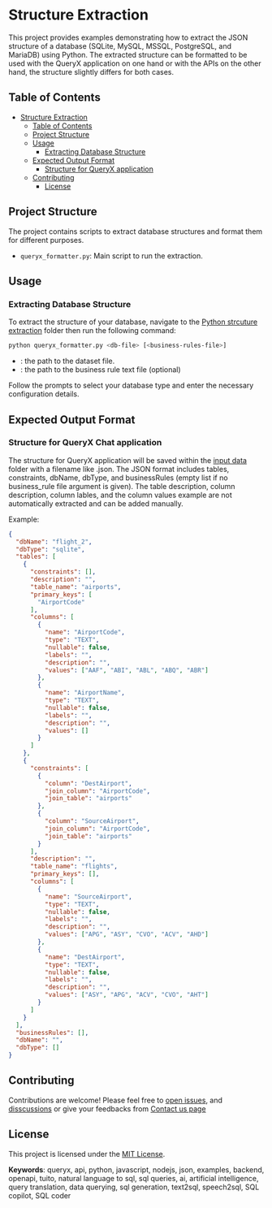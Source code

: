 # Structure Extraction

This project provides examples demonstrating how to extract the JSON structure of a database (SQLite, MySQL, MSSQL, PostgreSQL, and MariaDB) using Python. The extracted structure can be formatted to be used with the QueryX application on one hand or with the APIs on the other hand, the structure slightly differs for both cases.

## Table of Contents

- [Structure Extraction](#structure-extraction)
  - [Table of Contents](#table-of-contents)
  - [Project Structure](#project-structure)
  - [Usage](#usage)
    - [Extracting Database Structure](#extracting-database-structure)
  - [Expected Output Format](#expected-output-format)
    - [Structure for QueryX application](#structure-for-queryx-chat-application)
  - [Contributing](#contributing)
    - [License](#license)

## Project Structure

The project contains scripts to extract database structures and format them for different purposes.

- `queryx_formatter.py`: Main script to run the extraction.

## Usage

### Extracting Database Structure

To extract the structure of your database, navigate to the [Python strcuture extraction](./) folder then run the following command:
```bash
python queryx_formatter.py <db-file> [<business-rules-file>]
```

- <db-file>: the path to the dataset file.
- <business-rules-file>: the path to the business rule text file (optional)

Follow the prompts to select your database type and enter the necessary configuration details.

## Expected Output Format

### Structure for QueryX Chat application

The structure for QueryX application will be saved within the [input data](../../data/) folder with a filename like <dbName>.json. The JSON format includes tables, constraints, dbName, dbType, and businessRules (empty list if no business_rule file argument is given). The table description, column description, column lables, and the column values example are not automatically extracted and can be added manually.

Example:
```json
{
  "dbName": "flight_2",
  "dbType": "sqlite",
  "tables": [
    {
      "constraints": [],
      "description": "",
      "table_name": "airports",
      "primary_keys": [
        "AirportCode"
      ],
      "columns": [
        {
          "name": "AirportCode",
          "type": "TEXT",
          "nullable": false,
          "labels": "",
          "description": "",
          "values": ["AAF", "ABI", "ABL", "ABQ", "ABR"]
        },
        {
          "name": "AirportName",
          "type": "TEXT",
          "nullable": false,
          "labels": "",
          "description": "",
          "values": []
        }
      ]
    },
    {
      "constraints": [
        {
          "column": "DestAirport",
          "join_column": "AirportCode",
          "join_table": "airports"
        },
        {
          "column": "SourceAirport",
          "join_column": "AirportCode",
          "join_table": "airports"
        }
      ],
      "description": "",
      "table_name": "flights",
      "primary_keys": [],
      "columns": [
        {
          "name": "SourceAirport",
          "type": "TEXT",
          "nullable": false,
          "labels": "",
          "description": "",
          "values": ["APG", "ASY", "CVO", "ACV", "AHD"]
        },
        {
          "name": "DestAirport",
          "type": "TEXT",
          "nullable": false,
          "labels": "",
          "description": "",
          "values": ["ASY", "APG", "ACV", "CVO", "AHT"]
        }
      ]
    }
  ],
  "businessRules": [],
  "dbName": "",
  "dbType": []
}
```

## Contributing
Contributions are welcome! Please feel free to [open issues](https://github.com/Tuito-dev/queryx-client-example/issues), and [disscussions](https://github.com/Tuito-dev/queryx-client-example/discussions) or give your feedbacks from [Contact us page](https://app.queryx.eu/#/contact)

## License

This project is licensed under the [MIT License](https://github.com/Tuito-dev/queryx-client-example/tree/main?tab=MIT-1-ov-file).

**Keywords**: queryx, api, python, javascript, nodejs, json, examples, backend, openapi, tuito, natural language to sql, sql queries, ai, artificial intelligence, query translation, data querying, sql generation, text2sql, speech2sql, SQL copilot, SQL coder
